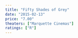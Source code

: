 ```yaml
---
title: "Fifty Shades of Grey"
date: "2015-02-13"
price: "7.00"
theaters: ["Marquette Cinemas"]
ratings: ["R"]
---
```

